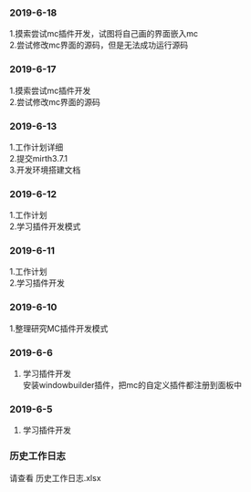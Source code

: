 ### 2019-6-18
1.摸索尝试mc插件开发，试图将自己画的界面嵌入mc<br>
2.尝试修改mc界面的源码，但是无法成功运行源码<br>
### 2019-6-17
1.摸索尝试mc插件开发<br>
2.尝试修改mc界面的源码<br>
### 2019-6-13
1.工作计划详细<br>
2.提交mirth3.7.1<br>
3.开发环境搭建文档<br>

### 2019-6-12
1.工作计划<br>
2.学习插件开发模式

### 2019-6-11
1.工作计划<br>
2.学习插件开发

### 2019-6-10
1.整理研究MC插件开发模式

### 2019-6-6
1. 学习插件开发<br>
安装windowbuilder插件，把mc的自定义插件都注册到面板中

### 2019-6-5
1. 学习插件开发

### 历史工作日志
请查看  历史工作日志.xlsx
